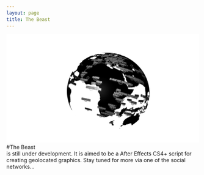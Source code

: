 ```yaml
---
layout: page
title: The Beast
---
```

![globe image](asset/the_beast_globe.png)
#The Beast  
is still under development. It is aimed to be a After Effects CS4+ script for creating geolocated graphics. Stay tuned for more via one of the social networks...